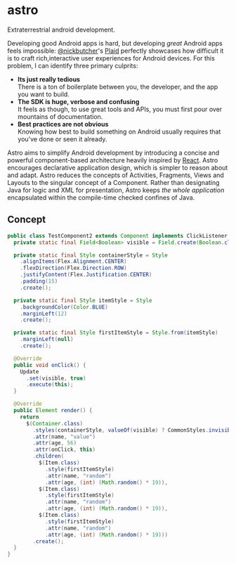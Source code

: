 # astro
Extraterrestrial android development.  
  
Developing good Android apps is hard, but developing _great_ Android apps feels impossible: [@nickbutcher](https://github.com/nickbutcher/plaid)'s [Plaid](https://github.com/nickbutcher/plaid) perfectly showcases how difficult it is to craft rich,interactive user experiences for Android devices. For this problem, I can identify three primary culprits:
- **Its just really tedious**  
There is a ton of boilerplate between you, the developer, and the app you want to build.
- **The SDK is huge, verbose and confusing**  
It feels as though, to use great tools and APIs, you must first pour over mountains of documentation.
- **Best practices are not obvious**  
Knowing how best to build something on Android usually requires that you've done or seen it already.  

Astro aims to simplify Android development by introducing a concise and powerful component-based architecture heavily inspired by [React](https://github.com/facebook/react). Astro encourages declarative application design, which is simpler to reason about and adapt. Astro reduces the concepts of Activities, Fragments, Views and Layouts to the singular concept of a Component. Rather than designating Java for logic and XML for presentation, Astro keeps _the whole application_ encapsulated within the compile-time checked confines of Java.

## Concept
```java
public class TestComponent2 extends Component implements ClickListener {
  private static final Field<Boolean> visible = Field.create(Boolean.class, false);

  private static final Style containerStyle = Style
    .alignItems(Flex.Alignment.CENTER)
    .flexDirection(Flex.Direction.ROW)
    .justifyContent(Flex.Justification.CENTER)
    .padding(15)
    .create();

  private static final Style itemStyle = Style
    .backgroundColor(Color.BLUE)
    .marginLeft(12)
    .create();

  private static final Style firstItemStyle = Style.from(itemStyle)
    .marginLeft(null)
    .create();

  @Override
  public void onClick() {
    Update
      .set(visible, true)
      .execute(this);
  }

  @Override
  public Element render() {
    return
      $(Container.class)
        .styles(containerStyle, valueOf(visible) ? CommonStyles.invisible : null)
        .attr(name, "value")
        .attr(age, 56)
        .attr(onClick, this)
        .children(
          $(Item.class)
            .style(firstItemStyle)
            .attr(name, "random")
            .attr(age, (int) (Math.random() * 19)),
          $(Item.class)
            .style(firstItemStyle)
            .attr(name, "random")
            .attr(age, (int) (Math.random() * 19)),
          $(Item.class)
            .style(firstItemStyle)
            .attr(name, "random")
            .attr(age, (int) (Math.random() * 19)))
        .create();
  }
}
```
